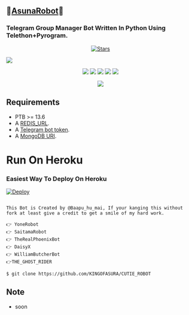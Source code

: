 ## 🌟[AsunaRobot](https://telegram.dog/CUTIE_ROBOT)🌟
### Telegram Group Manager Bot Written In Python Using Telethon+Pyrogram.

<p align="center">
    <a href="https://github.com/KINGOFASURA/CUTIE_ROBOT/stargazers"><img src="https://img.shields.io/github/stars/KINGOFASURA/CUTE_ROBOT?label=Stars&style=flat-square&logo=github&color=teal" alt="Stars" /></a>
</p>

 <a href="https://t.me/cute_robot_hai" alt="CUTEROBOT"> <img src="https://img.shields.io/badge/%F0%9F%A4%96%20-CUTE_ROBOT On Telegram!-blue" /> </a>


<p align="center">
    <a href="https://github.com/KINGOFASURA/CUTIE_ROBOT"> <img src="https://img.shields.io/github/repo-size/KINGOFASURA/CUTE_ROBOT?color=fuchsia&logo=github&logoColor=red&style=for-the-badge" /></a>
    <a href="https://github.com/KINGOFASURA/CUTIE_ROBOT/commits/DARK"> <img src="https://img.shields.io/github/last-commit/KINGOFASURA/CUTE_ROBOT?color=indigo&logo=github&logoColor=green&style=for-the-badge" /></a>
    <a href="https://github.com/KINGOFASURA/CUTIE_ROBOT/issues"> <img src="https://img.shields.io/github/issues/KINGOFASURA/CUTE_ROBOT?color=green&logo=github&logoColor=yellow&style=for-the-badge" /></a>
    <a href="https://github.com/KINGOFASURA/CUTIE_ROBOT/new/members"> <img src="https://img.shields.io/github/fork/KINGOFASURA/CUTE_ROBOT?color=olive&logo=github&logoColor=maroon&style=for-the-badge" /></a>  
    <a href="https://pypi.org/project/telethon/"> <img src="https://img.shields.io/pypi/v/telethon?color=aqua&label=telethon&logo=python&logoColor=blue&style=for-the-badge" /></a>
</p>

<p align="center">
  <img src="https://telegra.ph/file/4977514f30ff13c11363b.jpg">
</p>

## Requirements

- PTB >= 13.6
- A [REDIS_URL](https://redis.com).
- A [Telegram bot token](https://t.me/botfather).
- A [MongoDB URI](https://telegra.ph/How-To-get-Mongodb-URI-04-06).


# Run On Heroku

### Easiest Way To Deploy On Heroku 


[![Deploy](https://www.herokucdn.com/deploy/button.svg)](https://heroku.com/deploy?template=https://github.com/KINGOFASURA/CUTIE_ROBOT/)

```

This Bot is Created by @Baapu_hu_mai, If your kanging this without fork at least give a credit to get a smile of my hard work.
 
👉 YoneRobot
👉 SaitamaRobot 
👉 TheRealPhoenixBot
👉 DaisyX 
👉 WilliamButcherBot
👉THE_GHOST_RIDER

$ git clone https://github.com/KINGOFASURA/CUTIE_ROBOT

```



## Note


* soon
